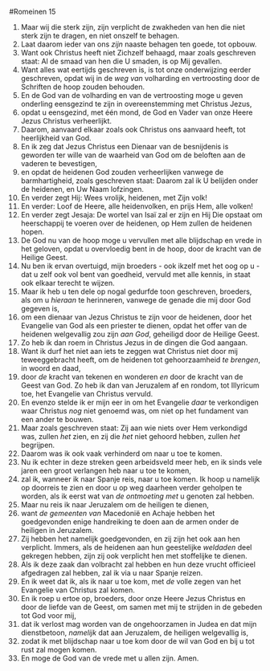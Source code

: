 #Romeinen 15
1. Maar wij die sterk zijn, zijn verplicht de zwakheden van hen die niet sterk zijn te dragen, en niet onszelf te behagen.
2. Laat daarom ieder van ons *zijn* naaste behagen ten goede, tot opbouw.
3. Want ook Christus heeft niet Zichzelf behaagd, maar zoals geschreven staat: Al de smaad van hen die U smaden, is op Mij gevallen.
4. Want alles wat eertijds geschreven is, is tot onze onderwijzing eerder geschreven, opdat wij in de *weg van* volharding en vertroosting door de Schriften de hoop zouden behouden.
5. En de God van de volharding en van de vertroosting moge u geven onderling eensgezind te zijn in overeenstemming met Christus Jezus,
6. opdat u eensgezind, met één mond, de God en Vader van onze Heere Jezus Christus verheerlijkt.
7. Daarom, aanvaard elkaar zoals ook Christus ons aanvaard heeft, tot heerlijkheid van God.
8. En ik zeg dat Jezus Christus een Dienaar van de besnijdenis is geworden ter wille van de waarheid van God om de beloften aan de vaderen te bevestigen,
9. en opdat de heidenen God zouden verheerlijken vanwege de barmhartigheid, zoals geschreven staat: Daarom zal ik U belijden onder de heidenen, en Uw Naam lofzingen.
10. En verder zegt Hij: Wees vrolijk, heidenen, met Zijn volk!
11. En verder: Loof de Heere, alle heidenvolken, en prijs Hem, alle volken!
12. En verder zegt Jesaja: De wortel van Isaï zal er zijn en Hij Die opstaat om heerschappij te voeren over de heidenen, op Hem zullen de heidenen hopen.
13. De God nu van de hoop moge u vervullen met alle blijdschap en vrede in het geloven, opdat u overvloedig bent in de hoop, door de kracht van de Heilige Geest.
14. Nu ben ik ervan overtuigd, mijn broeders - ook ikzelf met het oog op u - dat u zelf ook vol bent van goedheid, vervuld met alle kennis, in staat ook elkaar terecht te wijzen.
15. Maar ik heb u ten dele op nogal gedurfde toon geschreven, broeders, als om u *hieraan* te herinneren, vanwege de genade die mij door God gegeven is,
16. om een dienaar van Jezus Christus te zijn voor de heidenen, door het Evangelie van God als een priester te dienen, opdat het offer van de heidenen welgevallig zou zijn *aan God*, geheiligd door de Heilige Geest.
17. Zo heb ik dan roem in Christus Jezus in de dingen die God aangaan.
18. Want ik durf het niet aan iets te zeggen wat Christus niet door mij teweeggebracht heeft, om de heidenen tot gehoorzaamheid *te brengen*, in woord en daad,
19. door *de* kracht van tekenen en wonderen *en* door de kracht van de Geest van God. Zo heb ik dan van Jeruzalem af en rondom, tot Illyricum toe, het Evangelie van Christus vervuld.
20. En evenzo stelde ik er mijn eer in om het Evangelie *daar* te verkondigen waar Christus *nog* niet genoemd was, om niet op het fundament van een ander te bouwen.
21. Maar zoals geschreven staat: Zij aan wie niets over Hem verkondigd was, zullen *het* zien, en zij die *het* niet gehoord hebben, zullen *het* begrijpen.
22. Daarom was ik ook vaak verhinderd om naar u toe te komen.
23. Nu ik echter in deze streken geen arbeidsveld meer heb, en ik sinds vele jaren een groot verlangen heb naar u toe te komen,
24. zal ik, wanneer ik naar Spanje reis, naar u toe komen. Ik hoop u namelijk op doorreis te zien en door u op weg daarheen verder geholpen te worden, als ik eerst wat van *de ontmoeting met* u genoten zal hebben.
25. Maar nu reis ik naar Jeruzalem om de heiligen te dienen,
26. want *de gemeenten van* Macedonië en Achaje hebben het goedgevonden enige handreiking te doen aan de armen onder de heiligen in Jeruzalem.
27. Zij hebben het namelijk goedgevonden, en zij zijn het ook aan hen verplicht. Immers, als de heidenen aan hun geestelijke *weldaden* deel gekregen hebben, zijn zij ook verplicht hen met stoffelijke te dienen.
28. Als ik deze zaak dan volbracht zal hebben en hun deze vrucht officieel afgedragen zal hebben, zal ik via u naar Spanje reizen.
29. En ik weet dat ik, als ik naar u toe kom, met *de* volle zegen van het Evangelie van Christus zal komen.
30. En ik roep u ertoe op, broeders, door onze Heere Jezus Christus en door de liefde van de Geest, om samen met mij te strijden in de gebeden tot God voor mij,
31. dat ik verlost mag worden van de ongehoorzamen in Judea en dat mijn dienstbetoon, *namelijk* dat aan Jeruzalem, de heiligen welgevallig is,
32. zodat ik met blijdschap naar u toe kom door de wil van God en bij u tot rust zal mogen komen.
33. En moge de God van de vrede met u allen zijn. Amen.

